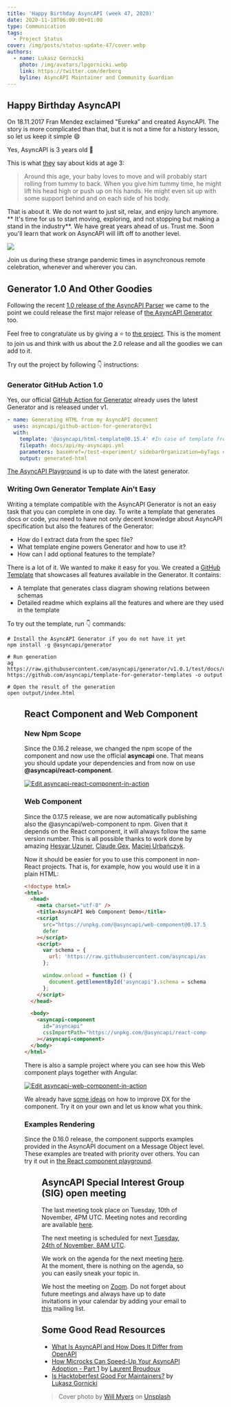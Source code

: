 ```yaml
---
title: 'Happy Birthday AsyncAPI (week 47, 2020)'
date: 2020-11-18T06:00:00+01:00
type: Communication
tags:
  - Project Status
cover: /img/posts/status-update-47/cover.webp
authors:
  - name: Lukasz Gornicki
    photo: /img/avatars/lpgornicki.webp
    link: https://twitter.com/derberq
    byline: AsyncAPI Maintainer and Community Guardian
---
```


## Happy Birthday AsyncAPI

On 18.11.2017 Fran Mendez exclaimed "Eureka” and created AsyncAPI. The story is more complicated than that, but it is not a time for a history lesson, so let us keep it simple :smile:

Yes, AsyncAPI is 3 years old :beers:

This is what [they](https://raisingchildren.net.au/babies/development/development-tracker-3-12-months/3-4-months) say about kids at age 3:

> Around this age, your baby loves to move and will probably start rolling from tummy to back. When you give him tummy time, he might lift his head high or push up on his hands. He might even sit up with some support behind and on each side of his body.

That is about it. We do not want to just sit, relax, and enjoy lunch anymore. ** It's time for us to start moving, exploring, and not stopping but making a stand in the industry**. We have great years ahead of us. Trust me. Soon you'll learn that work on AsyncAPI will lift off to another level.

<img src="https://media.giphy.com/media/Xw6yFn7frR3Y4/giphy.gif" />

Join us during these strange pandemic times in asynchronous remote celebration, whenever and wherever you can.

## Generator 1.0 And Other Goodies

Following the recent [1.0 release of the AsyncAPI Parser](https://www.asyncapi.com/blog/status-update-43-20) we came to the point we could release the first major release of [the AsyncAPI Generator](https://github.com/asyncapi/generator/) too.

Feel free to congratulate us by giving a :star: to [the project](https://github.com/asyncapi/generator/stargazers). This is the moment to join us and think with us about the 2.0 release and all the goodies we can add to it.

Try out the project by following :point_down: instructions:
<GeneratorInstallation />

### Generator GitHub Action 1.0

Yes, our official [GitHub Action for Generator](https://github.com/marketplace/actions/generator-validator-converter-and-others-all-in-one-for-your-asyncapi-docs) already uses the latest Generator and is released under v1.

```yaml
- name: Generating HTML from my AsyncAPI document
  uses: asyncapi/github-action-for-generator@v1
  with:
    template: '@asyncapi/html-template@0.15.4' #In case of template from npm, because of @ it must be in quotes
    filepath: docs/api/my-asyncapi.yml
    parameters: baseHref=/test-experiment/ sidebarOrganization=byTags #space separated list of key/values
    output: generated-html
```

[The AsyncAPI Playground](https://playground.asyncapi.io/) is up to date with the latest generator.

### Writing Own Generator Template Ain't Easy

Writing a template compatible with the AsyncAPI Generator is not an easy task that you can complete in one day. To write a template that generates docs or code, you need to have not only decent knowledge about AsyncAPI specification but also the features of the Generator:

- How do I extract data from the spec file?
- What template engine powers Generator and how to use it?
- How can I add optional features to the template?

There is a lot of it. We wanted to make it easy for you. We created a [GitHub Template](https://github.com/asyncapi/template-for-generator-templates) that showcases all features available in the Generator. It contains:

- A template that generates class diagram showing relations between schemas
- Detailed readme which explains all the features and where are they used in the template

To try out the template, run :point_down: commands:

```
# Install the AsyncAPI Generator if you do not have it yet
npm install -g @asyncapi/generator

# Run generation
ag https://raw.githubusercontent.com/asyncapi/generator/v1.0.1/test/docs/dummy.yml https://github.com/asyncapi/template-for-generator-templates -o output

# Open the result of the generation
open output/index.html
```

<Figure
  src="/img/posts/status-update-47/diagram.webp"
  caption="Figure 1: Schema consumed by the template and the resulting diagram"
/>

## React Component and Web Component

### New Npm Scope

Since the 0.16.2 release, we changed the npm scope of the component and now use the official **asyncapi** one. That means you should update your dependencies and from now on use **@asyncapi/react-component**.

[![Edit asyncapi-react-component-in-action](https://codesandbox.io/static/img/play-codesandbox.svg)](https://codesandbox.io/s/asyncapi-react-component-in-action-wvdy2)

### Web Component

Since the 0.17.5 release, we are now automatically publishing also the @asyncapi/web-component to npm. Given that it depends on the React component, it will always follow the same version number. This is all possible thanks to work done by amazing [Hesyar Uzuner](https://github.com/hesyar), [Claude Gex](https://github.com/gexclaude), [Maciej Urbańczyk](https://github.com/magicmatatjahu).

Now it should be easier for you to use this component in non-React projects. That is, for example, how you would use it in a plain HTML:

```html
<!doctype html>
<html>
  <head>
    <meta charset="utf-8" />
    <title>AsyncAPI Web Component Demo</title>
    <script
      src="https://unpkg.com/@asyncapi/web-component@0.17.5/lib/asyncapi-web-component.js"
      defer
    ></script>
    <script>
      var schema = {
        url: 'https://raw.githubusercontent.com/asyncapi/asyncapi/master/examples/simple-asyncapi.yml',
      };

      window.onload = function () {
        document.getElementById('asyncapi').schema = schema;
      };
    </script>
  </head>

  <body>
    <asyncapi-component
      id="asyncapi"
      cssImportPath="https://unpkg.com/@asyncapi/react-component@0.17.5/lib/styles/fiori.css"
    ></asyncapi-component>
  </body>
</html>
```

There is also a sample project where you can see how this Web component plays together with Angular.

[![Edit asyncapi-web-component-in-action](https://codesandbox.io/static/img/play-codesandbox.svg)](https://codesandbox.io/s/asyncapi-web-component-in-action-l652x)

We already have [some ideas](https://github.com/asyncapi/asyncapi-react/issues/191) on how to improve DX for the component. Try it on your own and let us know what you think.

### Examples Rendering

Since the 0.16.0 release, the component supports examples provided in the AsyncAPI document on a Message Object level. These examples are treated with priority over others. You can try it out in [the React component playground](https://asyncapi.github.io/asyncapi-react/).

<Figure
  src="/img/posts/status-update-47/react-playground.webp"
  caption="Figure 2: View of the AsyncAPI React playground where you can see sample AsyncAPI document with example in Message Object, and how the React component renders it."
/>

## AsyncAPI Special Interest Group (SIG) open meeting

The last meeting took place on Tuesday, 10th of November, 4PM UTC. Meeting notes and recording are available [here](https://github.com/asyncapi/asyncapi/issues/459).

The next meeting is scheduled for next [Tuesday, 24th of November, 8AM UTC](https://everytimezone.com/s/2088528d).

We work on the agenda for the next meeting [here](https://github.com/asyncapi/asyncapi/issues/462). At the moment, there is nothing on the agenda, so you can easily sneak your topic in.

We host the meeting on [Zoom](https://zoom.us/j/83140549308). Do not forget about future meetings and always have up to date invitations in your calendar by adding your email to [this](https://groups.google.com/forum/#!forum/asyncapi-users) mailing list.

## Some Good Read Resources

- [What Is AsyncAPI and How Does It Differ from OpenAPI](https://ergonotes.com/what-is-asyncapi-and-how-does-it-differ-from-openapi/)
- [How Microcks Can Speed-Up Your AsyncAPI Adoption - Part 1](https://www.asyncapi.com/blog/microcks-asyncapi-part1) by [Laurent Broudoux](https://twitter.com/lbroudoux)
- [Is Hacktoberfest Good For Maintainers?](https://www.asyncapi.com/blog/hacktoberfest-summary-2020) by [Lukasz Gornicki](https://twitter.com/derberq)

> Cover photo by <a href="https://unsplash.com/@will_myers?utm_source=unsplash&amp;utm_medium=referral&amp;utm_content=creditCopyText">Will Myers</a> on <a href="https://unsplash.com/?utm_source=unsplash&amp;utm_medium=referral&amp;utm_content=creditCopyText">Unsplash</a>
